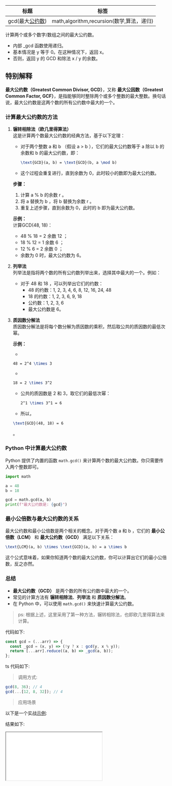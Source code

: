 | 标题                                                                                           | 标签                                      |
| ---------------------------------------------------------------------------------------------- | ----------------------------------------- |
| gcd(最大[公约数](https://baike.baidu.com/item/%E5%85%AC%E7%BA%A6%E6%95%B0/1063409?fr=aladdin)) | math,algorithm,recursion(数学,算法，递归) |

计算两个或多个数字/数组之间的最大公约数。

- 内部 \_gcd 函数使用递归。
- 基本情况是 y 等于 0。在这种情况下，返回 x。
- 否则，返回 y 的 GCD 和除法 x / y 的余数。

## 特别解释

**最大公约数（Greatest Common Divisor, GCD）**，又称 **最大公因数（Greatest Common Factor, GCF）**，是指能够同时整除两个或多个整数的最大整数。换句话说，最大公约数是这两个数的所有公约数中最大的一个。

### 计算最大公约数的方法

1. **辗转相除法（欧几里得算法）**  
   这是计算两个数最大公约数的经典方法，基于以下定理：

   - 对于两个整数 a 和 b （假设 a > b ），它们的最大公约数等于 a 除以 b 的余数和 b 的最大公约数，即：
     ```tex
     \text{GCD}(a, b) = \text{GCD}(b, a \mod b)
     ```
   - 这个过程会重复进行，直到余数为 0，此时较小的数即为最大公约数。

   **步骤：**

   1. 计算 a % b 的余数 r 。
   2. 将 a 替换为 b ，将 b 替换为余数 r 。
   3. 重复上述步骤，直到余数为 0，此时的 b 即为最大公约数。

   **示例：**  
   计算GCD(48, 18)：
   - 48 % 18 = 2 余数 12 ；
   - 18 % 12 = 1 余数 6 ；
   - 12 % 6 = 2 余数 0 ；
   - 余数为 0 时，最大公约数为 6。

2. **列举法**  
   列举法是指将两个数的所有公约数列举出来，选择其中最大的一个。例如：

   - 对于 48 和 18 ，可以列举出它们的约数：
     - 48 的约数：1, 2, 3, 4, 6, 8, 12, 16, 24, 48
     - 18 的约数：1, 2, 3, 6, 9, 18
     - 公约数：1, 2, 3, 6
     - 最大公约数是 6。

3. **质因数分解法**  
   质因数分解法是将每个数分解为质因数的乘积，然后取公共的质因数的最低次幂。

   **示例：**

   - 
   ```tex
   48 = 2^4 \times 3
   ```
   - 
   ```tex
   18 = 2 \times 3^2
   ```
   - 公共的质因数是 2 和 3，取它们的最低次幂：
  
     ```tex
     2^1 \times 3^1 = 6
     ```
   - 所以， 

   ```tex
   \text{GCD}(48, 18) = 6 
   ```
   。

### Python 中计算最大公约数

Python 提供了内置的函数 `math.gcd()` 来计算两个数的最大公约数。你只需要传入两个整数即可。

```python
import math

a = 48
b = 18

gcd = math.gcd(a, b)
print(f"最大公约数是: {gcd}")
```

### 最小公倍数与最大公约数的关系

最大公约数和最小公倍数是两个相关的概念。对于两个数 a 和 b ，它们的 **最小公倍数（LCM）** 和 **最大公约数（GCD）** 满足以下关系：

```tex
\text{LCM}(a, b) \times \text{GCD}(a, b) = a \times b
```

这个公式意味着，如果你知道两个数的最大公约数，你可以计算出它们的最小公倍数，反之亦然。

### 总结

- **最大公约数（GCD）** 是两个数的所有公约数中最大的一个。
- 常见的计算方法有 **辗转相除法**、**列举法** 和 **质因数分解法**。
- 在 Python 中，可以使用 `math.gcd()` 来快速计算最大公约数。

> ps: 根据上述，这里采用了第一种方法，辗转相除法，也即欧几里得算法来计算。

代码如下:

```js
const gcd = (...arr) => {
  const _gcd = (x, y) => (!y ? x : gcd(y, x % y));
  return [...arr].reduce((a, b) => _gcd(a, b));
};
```

ts 代码如下:

<div class="code-editor" data-url="codes/javascript/ts/gcd.ts" data-language="typescript"></div>

> 调用方式:

```js
gcd(8, 36); // 4
gcd(...[12, 8, 32]); // 4
```

> 应用场景

以下是一个实战<a href="codes/javascript/html/gcd.html" target="_blank" rel="noopener noreferrer">示例</a>:

<div class="code-editor" data-url="codes/javascript/html/gcd.html" data-language="html"></div>

结果如下:

<iframe src="codes/javascript/html/gcd.html"></iframe>
